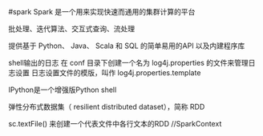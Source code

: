 #spark
Spark 是一个用来实现快速而通用的集群计算的平台

批处理、迭代算法、交互式查询、流处理

提供基于 Python、 Java、 Scala 和 SQL 的简单易用的API 以及内建程序库

shell输出的日志
在 conf 目录下创建一个名为 log4j.properties 的文件来管理日志设置
日志设置文件的模版，叫作 log4j.properties.template

IPython是一个增强版Python shell

弹性分布式数据集（ resilient distributed dataset），简称 RDD

sc.textFile() 来创建一个代表文件中各行文本的RDD //SparkContext










































































































































































































